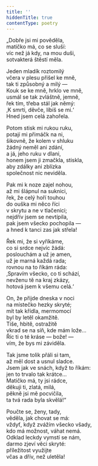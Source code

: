 ```yaml
---
title: ''
hiddenTitle: true
contentType: poetry
---
```


<section>

„Dobře jsi mi pověděla,\
matičko má, co se sluší:  
víc než já kdy, na mou duši,  
sotvakterá štěstí měla.

</section>

<section>

Jeden mladík roztomilý  
včera v plesu přišel ke mně,  
tak ti způsobný a milý —  
Kouk se ke mně, hrklo ve mně,  
usmál se tak zvláštně, jemně,  
řek tím, třeba stál jak němý:  
‚K smrti, děvče, líbíš se mi.‘  
Hned jsem celá zahořela.

</section>

<section>

Potom stisk mi rukou ruku,  
potají mi přimáčk na ni,  
šikovně, že kolem v shluku  
žádný neměl ani zdání,  
a já, jeho ruku v dlani,  
honem jsem ji zmačkla, stiskla,  
aby zdálky ani zblízka  
společnost nic neviděla.

</section>

<section>

Pak mi k noze zajel nohou,  
až mi šlápnul na suknici,  
řek, že celý hoří touhou  
do ouška mi něco říci  
v skrytu a ne v tlačenici;  
nejdřív jsem se nevtípila,  
pak jsem všecko pochopila —  
a hned k tanci zas jak střela!

</section>

<section>

Řek mi, že si vyříkáme,  
co si srdce nejvíc žádá:  
poslouchám a už je amen,  
už je marná každá rada;  
rovnou na to říkám ráda:  
‚Spravím všecko, co ti schází,  
nevženu tě na kraj zkázy,  
hotová jsem k všemu celá.‘

</section>

<section>

On, že přijde dneska v noci  
na místečko hezky skryté;  
mít tak křídla, mermomocí  
byl by letěl okamžitě.  
Tiše, hbitě, ostražitě  
vkrad se na síň, kde mám lože…  
Říc ti o té kráse — bože! —  
vím, že bys mi záviděla.

</section>

<section>

Tak jsme tolik přáli si tam,  
až měl dost a usnul sladce.  
Jsem jak ve snách, když to říkám:  
jen to trvalo tak krátce…  
Matičko má, ty jsi rádce,  
děkuji ti, zlatá, milá,  
pěkně jsi mě pocvičila,  
ta tvá rada byla skvělá!“

</section>

<section>

Poučte se, ženy, tady,  
věděla, jak chovat se má:  
vždyť, když zvážím všecko všady,  
kdo má možnost, váhat nemá.  
Odklad leckdy vymstí se nám,  
darmo zjeví věci skryté:  
příležitost využijte  
včas a dřív, než uletěla!

</section>
